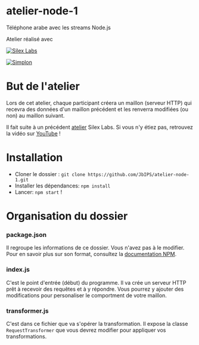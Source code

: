 # atelier-node-1
Téléphone arabe avec les streams Node.js

Atelier réalisé avec

[![Silex Labs](https://www.silexlabs.org/wp-content/uploads/2015/10/silexlabs.org_.2015.png)](https://www.silexlabs.org/event/atelier-node-js-ring/)

[![Simplon](http://1b663dd7bf.url-de-test.ws/wp-content/uploads/2014/11/logo_simplonco.png)](http://simplon.co/)

# But de l'atelier

Lors de cet atelier, chaque participant créera un maillon (serveur HTTP) qui recevra des données d'un maillon précédent et les renverra modifiées (ou non) au maillon suivant.

Il fait suite à un précédent [atelier](https://www.silexlabs.org/event/atelier-node-js-pipes-string/) Silex Labs. Si vous n'y étiez pas, retrouvez la vidéo sur [YouTube](https://youtu.be/vbTJNZegLJQ) !

# Installation

* Cloner le dossier : `git clone https://github.com/JbIPS/atelier-node-1.git`
* Installer les dépendances: `npm install`
* Lancer: `npm start` !

# Organisation du dossier

### package.json

Il regroupe les informations de ce dossier. Vous n'avez pas à le modifier. Pour en savoir plus sur son format, consultez la [documentation NPM](https://docs.npmjs.com/files/package.json).

### index.js

C'est le point d'entrée (début) du programme. Il va crée un serveur HTTP prêt à recevoir des requêtes et à y répondre. Vous pourrez y ajouter des modifications pour personaliser le comportment de votre maillon.

### transformer.js

C'est dans ce fichier que va s'opérer la transformation. Il expose la classe `RequestTransformer` que vous devrez modifier pour appliquer vos transformations.
